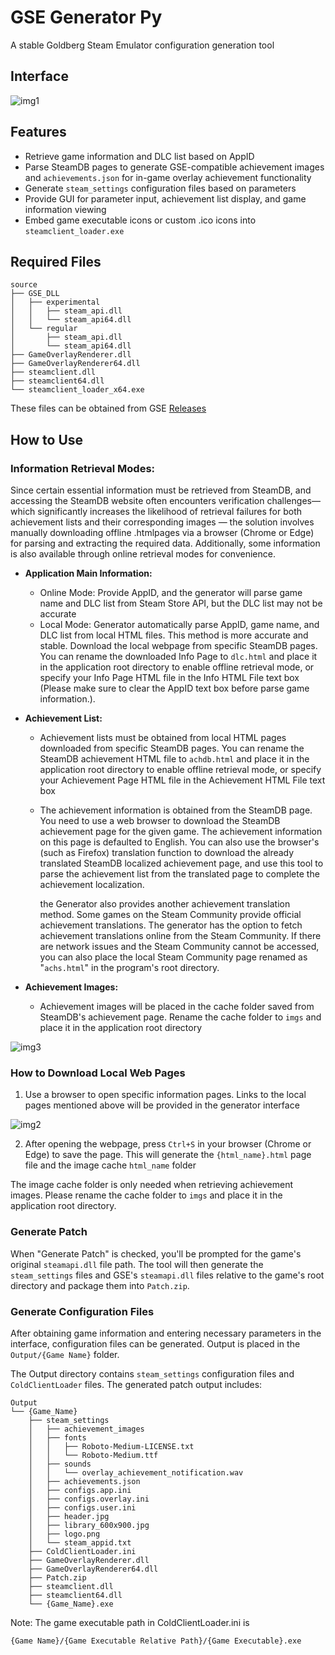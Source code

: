 # GSE Generator Py

A stable Goldberg Steam Emulator configuration generation tool

## Interface

![img1](https://img.cdn1.vip/i/68de658658cc5_1759405446.webp)

## Features

- Retrieve game information and DLC list based on AppID
- Parse SteamDB pages to generate GSE-compatible achievement images and `achievements.json` for in-game overlay achievement functionality
- Generate `steam_settings` configuration files based on parameters
- Provide GUI for parameter input, achievement list display, and game information viewing
- Embed game executable icons or custom .ico icons into `steamclient_loader.exe`



## Required Files

```
source
├── GSE_DLL
│   ├── experimental
│   │   ├── steam_api.dll
│   │   └── steam_api64.dll
│   └── regular
│       ├── steam_api.dll
│       └── steam_api64.dll
├── GameOverlayRenderer.dll
├── GameOverlayRenderer64.dll
├── steamclient.dll
├── steamclient64.dll
└── steamclient_loader_x64.exe
```

These files can be obtained from GSE [Releases](https://github.com/Detanup01/gbe_fork/releases)

## How to Use

### Information Retrieval Modes:

Since certain essential information must be retrieved from SteamDB, and accessing the SteamDB website often encounters verification challenges—which significantly increases the likelihood of retrieval failures for both achievement lists and their corresponding images — the solution involves manually downloading offline .htmlpages via a browser (Chrome or Edge) for parsing and extracting the required data. Additionally, some information is also available through online retrieval modes for convenience.

- **Application Main Information:**
  - Online Mode: Provide AppID, and the generator will parse game name and DLC list from Steam Store API, but the DLC list may not be accurate
  - Local Mode: Generator automatically parse AppID, game name, and DLC list from local HTML files. This method is more accurate and stable. Download the local webpage from specific SteamDB pages. You can rename the downloaded Info Page to `dlc.html` and place it in the application root directory to enable offline retrieval mode, or specify your Info Page HTML file in the Info HTML File text box (Please make sure to clear the AppID text box before parse game information.).

- **Achievement List:**
  - Achievement lists must be obtained from local HTML pages downloaded from specific SteamDB pages. You can rename the SteamDB achievement HTML file to `achdb.html` and place it in the application root directory to enable offline retrieval mode, or specify your Achievement Page HTML file in the Achievement HTML File text box
  - The achievement information is obtained from the SteamDB page. You need to use a web browser to download the SteamDB achievement page for the given game. The achievement information on this page is defaulted to English. You can also use the browser's (such as Firefox) translation function to download the already translated SteamDB localized achievement page, and use this tool to parse the achievement list from the translated page to complete the achievement localization.

    the Generator also provides another achievement translation method. Some games on the Steam Community provide official achievement translations. The generator has the option to fetch achievement translations online from the Steam Community. If there are network issues and the Steam Community cannot be accessed, you can also place the local Steam Community page renamed as "`achs.html`" in the program's root directory.
  
- **Achievement Images:**
  - Achievement images will be placed in the cache folder saved from SteamDB's achievement page. Rename the cache folder to `imgs` and place it in the application root directory

![img3](https://img.cdn1.vip/i/68de65bab2263_1759405498.webp)

### How to Download Local Web Pages

1. Use a browser to open specific information pages. Links to the local pages mentioned above will be provided in the generator interface

![img2](https://img.cdn1.vip/i/68de65aaa480c_1759405482.png)

2. After opening the webpage, press `Ctrl+S` in your browser (Chrome or Edge) to save the page. This will generate the `{html_name}.html` page file and the image cache `html_name` folder

The image cache folder is only needed when retrieving achievement images. Please rename the cache folder to `imgs` and place it in the application root directory.

### Generate Patch

When "Generate Patch" is checked, you'll be prompted for the game's original `steamapi.dll` file path. The tool will then generate the `steam_settings` files and GSE's `steamapi.dll` files relative to the game's root directory and package them into `Patch.zip`.

### Generate Configuration Files

After obtaining game information and entering necessary parameters in the interface, configuration files can be generated. Output is placed in the `Output/{Game Name}` folder.

The Output directory contains `steam_settings` configuration files and `ColdClientLoader` files. The generated patch output includes:

```
Output
└── {Game_Name}
    ├── steam_settings
    │   ├── achievement_images
    │   ├── fonts
    │   │   ├── Roboto-Medium-LICENSE.txt
    │   │   └── Roboto-Medium.ttf
    │   ├── sounds
    │   │   └── overlay_achievement_notification.wav
    │   ├── achievements.json
    │   ├── configs.app.ini
    │   ├── configs.overlay.ini
    │   ├── configs.user.ini
    │   ├── header.jpg
    │   ├── library_600x900.jpg
    │   ├── logo.png
    │   └── steam_appid.txt
    ├── ColdClientLoader.ini
    ├── GameOverlayRenderer.dll
    ├── GameOverlayRenderer64.dll
    ├── Patch.zip
    ├── steamclient.dll
    ├── steamclient64.dll
    └── {Game_Name}.exe
```

Note: The game executable path in ColdClientLoader.ini is 

```
{Game Name}/{Game Executable Relative Path}/{Game Executable}.exe
```

